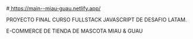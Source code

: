 #[ ](https://main--miau-guau.netlify.app/)https://main--miau-guau.netlify.app/

PROYECTO FINAL CURSO FULLSTACK JAVASCRIPT DE DESAFIO LATAM.

E-COMMERCE DE TIENDA DE MASCOTA MIAU & GUAU

